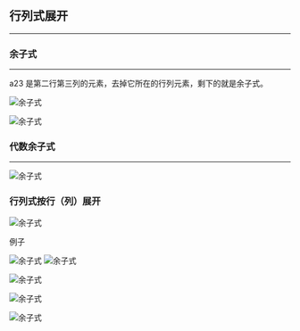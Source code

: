 ## 行列式展开
-----

### 余子式
---
a23 是第二行第三列的元素，去掉它所在的行列元素，剩下的就是余子式。

![余子式](../../jsonImg/artical-img/yuzishi.jpg)

![余子式](../../jsonImg/artical-img/yuzishi2.jpg)


### 代数余子式
---

![余子式](../../jsonImg/artical-img/dsyuzishi.jpg)


### 行列式按行（列）展开

![余子式](../../jsonImg/artical-img/anhangzhankai.jpg)

例子

![余子式](../../jsonImg/artical-img/anhangzhankai2.jpg)
![余子式](../../jsonImg/artical-img/anhangzhankai2_1.jpg)

![余子式](../../jsonImg/artical-img/anhangzhankai3.jpg)

![余子式](../../jsonImg/artical-img/anhangzhankai4.jpg)

![余子式](../../jsonImg/artical-img/anhangzhankai5.jpg)

